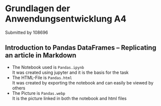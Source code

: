 # Grundlagen der Anwendungsentwicklung A4

Submitted by 108696  

## Introduction to Pandas DataFrames – Replicating an article in Markdown

- The Notebook used is `Pandas.ipynb`  
    It was created using jupyter and it is the basis for the task  
- The HTML-File is `Pandas.html`  
    It was created by exporting the notebook and can easily be viewed by others  
- The Picture is `Pandas.webp`  
    It is the picture linked in both the notebook and html files
